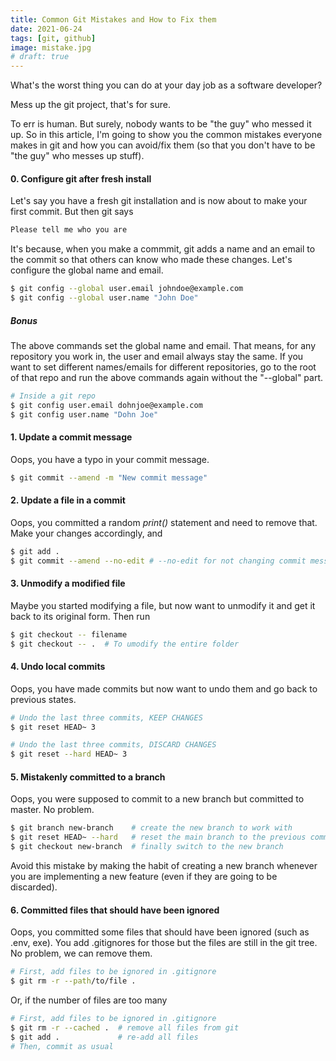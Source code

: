 ```yaml
---
title: Common Git Mistakes and How to Fix them
date: 2021-06-24
tags: [git, github]
image: mistake.jpg
# draft: true
---
```


<!-- * You want to be able to confidently undo changes that break your cod
* Track changes - You want to be able to figure out what was necessary to implement a feature, or how various code is related to other code.   Mostly, you want to know why somebody chose to write a particular piece of code. -->

What's the worst thing you can do at your day job as a software developer?

Mess up the git project, that's for sure.

To err is human. But surely, nobody wants to be "the guy" who messed it up. So in this article, I'm going to show you the common mistakes everyone makes in git and how you can avoid/fix them (so that you don't have to be "the guy" who messes up stuff).

#### 0. Configure git after fresh install

Let's say you have a fresh git installation and is now about to make your first commit. But then git says 

```bash
Please tell me who you are
```

It's because, when you make a commmit, git adds a name and an email to the commit so that others can know who made these changes. Let's configure the global name and email.

```bash
$ git config --global user.email johndoe@example.com
$ git config --global user.name "John Doe"
```

##### Bonus

The above commands set the global name and email. That means, for any repository you work in, the user and email always stay the same. If you want to set different names/emails for different repositories, go to the root of that repo and run the above commands again without the "--global" part.

```bash
# Inside a git repo
$ git config user.email dohnjoe@example.com
$ git config user.name "Dohn Joe"
```

#### 1. Update a commit message

Oops, you have a typo in your commit message. 

```bash
$ git commit --amend -m "New commit message"
```

#### 2. Update a file in a commit

Oops, you committed a random _print()_ statement and need to remove that. Make your changes accordingly, and

```bash
$ git add .
$ git commit --amend --no-edit # --no-edit for not changing commit message
```

#### 3. Unmodify a modified file

Maybe you started modifying a file, but now want to unmodify it and get it back to its original form. Then run

```bash
$ git checkout -- filename
$ git checkout -- .  # To umodify the entire folder
```

#### 4. Undo local commits

Oops, you have made commits but now want to undo them and go back to previous states. 

```bash
# Undo the last three commits, KEEP CHANGES
$ git reset HEAD~ 3

# Undo the last three commits, DISCARD CHANGES
$ git reset --hard HEAD~ 3
```

#### 5. Mistakenly committed to a branch

Oops, you were supposed to commit to a new branch but committed to master. No problem.

```bash
$ git branch new-branch    # create the new branch to work with
$ git reset HEAD~ --hard   # reset the main branch to the previous commit
$ git checkout new-branch  # finally switch to the new branch
```

Avoid this mistake by making the habit of creating a new branch whenever you are implementing a new feature (even if they are going to be discarded).

#### 6. Committed files that should have been ignored

Oops, you committed some files that should have been ignored (such as .env, exe). You add .gitignores for those but the files are still in the git tree. No problem, we can remove them.

```bash
# First, add files to be ignored in .gitignore
$ git rm -r --path/to/file .  
```

Or, if the number of files are too many

```bash
# First, add files to be ignored in .gitignore
$ git rm -r --cached .  # remove all files from git
$ git add .             # re-add all files
# Then, commit as usual
```

<!--*The (https://github.com/k88hudson/git-flight-rules).
Squashing
stashing
Making feature branches
git reset (unstage accidentally staged files)
add upstream when cloned repository is behind commits of main branch
https://www.infoworld.com/article/3512975/6-git-mistakes-you-will-make-and-how-to-fix-them.html*-->


